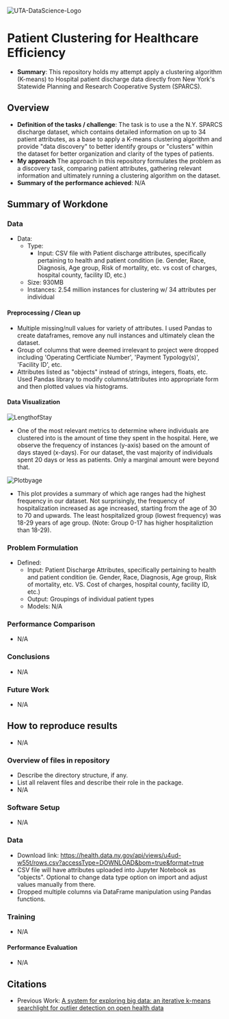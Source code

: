 ![UTA-DataScience-Logo](https://user-images.githubusercontent.com/98781538/226424191-8cadd40f-3610-4ed5-93b1-9e9072098975.png)


# Patient Clustering for Healthcare Efficiency

* **Summary**: This repository holds my attempt apply a clustering algorithm (K-means) to Hospital patient discharge data directly from New York's Statewide Planning and Research Cooperative System (SPARCS).

## Overview

  * **Definition of the tasks / challenge**: The task is to use a the N.Y. SPARCS discharge dataset, which contains detailed information on up to 34 patient attributes, as a base to apply a K-means clustering algorithm and provide "data discovery" to better identify groups or "clusters" within the dataset for better organization and clarity of the types of patients.
  * **My approach** The approach in this repository formulates the problem as a discovery task, comparing patient attributes, gathering relevant information and ultimately running a clustering algorithm on the dataset.
  * **Summary of the performance achieved**: N/A

## Summary of Workdone

### Data

* Data:
  * Type: 
    * Input: CSV file with Patient discharge attributes, specifically pertaining to health and patient condition (ie. Gender, Race, Diagnosis, Age group, Risk of mortality, etc. vs cost of charges, hospital county, facility ID, etc.)
  * Size: 930MB
  * Instances: 2.54 million instances for clustering w/ 34 attributes per individual

#### Preprocessing / Clean up
*  Multiple missing/null values for variety of attributes. I used Pandas to create dataframes, remove any null instances and ultimately clean the dataset.
*  Group of columns that were deemed irrelevant to project were dropped including 'Operating Certficiate Number', 'Payment Typology(s)', 'Facility ID', etc.
*  Attributes listed as "objects" instead of strings, integers, floats, etc. Used Pandas library to modify columns/attributes into appropriate form and then plotted values via histograms.

#### Data Visualization

![LengthofStay](https://user-images.githubusercontent.com/98781538/226444439-c157c899-ae50-4d28-9ee3-54003e7709ad.png)
* One of the most relevant metrics to determine where individuals are clustered into is the amount of time they spent in the hospital. Here, we observe the frequency of instances (y-axis) based on the amount of days stayed (x-days). For our dataset, the vast majority of individuals spent 20 days or less as patients. Only a marginal amount were beyond that.

![Plotbyage](https://user-images.githubusercontent.com/98781538/226447271-6ca52745-9133-41b4-b430-f0a6cb040633.png)
* This plot provides a summary of which age ranges had the highest frequency in our dataset. Not surprisingly, the frequency of hospitalization increased as age increased, starting from the age of 30 to 70 and upwards. The least hospitalized group (lowest frequency) was 18-29 years of age group. (Note: Group 0-17 has higher hospitaliztion than 18-29).



### Problem Formulation

* Defined:
  * Input: Patient Discharge Attributes, specifically pertaining to health and patient condition (ie. Gender, Race, Diagnosis, Age group, Risk of mortality, etc. VS. Cost of charges, hospital county, facility ID, etc.)
  * Output: Groupings of individual patient types
  * Models: N/A

### Performance Comparison

* N/A

### Conclusions

* N/A

### Future Work

* N/A

## How to reproduce results

* N/A

### Overview of files in repository

* Describe the directory structure, if any.
* List all relavent files and describe their role in the package.
* N/A

### Software Setup
* N/A

### Data

* Download link: https://health.data.ny.gov/api/views/u4ud-w55t/rows.csv?accessType=DOWNLOAD&bom=true&format=true
* CSV file will have attributes uploaded into Jupyter Notebook as "objects". Optional to change data type option on import and adjust values manually from there.
* Dropped multiple columns via DataFrame manipulation using Pandas functions.

### Training

* N/A

#### Performance Evaluation

* N/A


## Citations

* Previous Work: [A system for exploring big data: an iterative k-means
searchlight for outlier detection on open health data 
](https://github.com/JBAguinaga/ProjectTemplate/files/11022006/2018.K-means.Health.data.paper.pdf)

